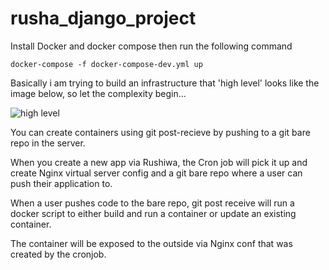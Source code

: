 # rusha_django_project

Install Docker and docker compose then run the following command

`docker-compose -f docker-compose-dev.yml up`

Basically i am trying to build an infrastructure that 'high level' looks like the image below, so let the complexity begin...

![high level](https://drive.google.com/uc?export=view&id=1rIn8i7xZXocjQ5AfaQqDeWUk-Y3907Hd)


You can create containers using git post-recieve by pushing to a git bare repo in the server.

When you create a new app via Rushiwa, the Cron job will pick it up and create Nginx virtual server config and a git bare repo where a user can push their application to. 

When a user pushes code to the bare repo,  git post receive will run a docker script to either build and run a container or update an existing container. 

The container will be exposed to the outside via Nginx conf that was created by the cronjob. 
